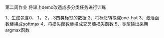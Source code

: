 第二周作业
将课上demo改造成多分类任务进行训练

1、生成包含0， 1， 2， 3四类标签的数据
2、将标签转换成one-hot
3、激活函数替换成softmax
4、将损失函数替换成交叉熵损失函数
5、类型输出采用argmax函数

